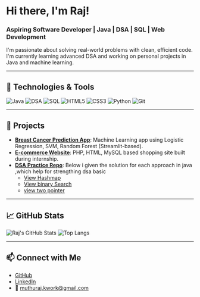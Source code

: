 # Hi there, I'm Raj!  

### Aspiring Software Developer | Java | DSA | SQL | Web Development

I'm passionate about solving real-world problems with clean, efficient code. I'm currently learning advanced DSA and working on personal projects in Java and machine learning.

---

## 🔧 Technologies & Tools
![Java](https://img.shields.io/badge/-Java-007396?style=flat&logo=java)
![DSA](https://img.shields.io/badge/-DSA-brightgreen?style=flat)
![SQL](https://img.shields.io/badge/-SQL-blue?style=flat&logo=mysql)
![HTML5](https://img.shields.io/badge/-HTML5-E34F26?style=flat&logo=html5)
![CSS3](https://img.shields.io/badge/-CSS3-1572B6?style=flat&logo=css3)
![Python](https://img.shields.io/badge/-Python-3776AB?style=flat&logo=python)
![Git](https://img.shields.io/badge/-Git-F05032?style=flat&logo=git)

---

## 📌 Projects

- [**Breast Cancer Prediction App**](https://github.com/raj-dev434/breast-cancer-predictor): Machine Learning app using Logistic Regression, SVM, Random Forest (Streamlit-based).
- [**E-commerce Website**](https://github.com/raj-dev434/ecommerce-php): PHP, HTML, MySQL based shopping site built during internship.
- [**DSA Practice Repo**](https://github.com/raj-dev434/dsa-practice): Below i given the solution for each approach in java ,which help for strengthing dsa basic
  - [View Hashmap](hashmap.txt)
  - [View binary Search](binarysearch.txt)
  - [view two pointer](twopointer.txt)

---


## 📈 GitHub Stats

![Raj's GitHub Stats](https://github-readme-stats.vercel.app/api?username=raj-dev434&show_icons=true&theme=radical&update=1)
![Top Langs](https://github-readme-stats.vercel.app/api/top-langs/?username=raj-dev434&layout=compact)


---

## 📫 Connect with Me

- [GitHub](https://github.com/raj-dev434)
- [LinkedIn](https://linkedin.com/in/raj-dev434)
- 📧 muthuraj.kwork@gmail.com
